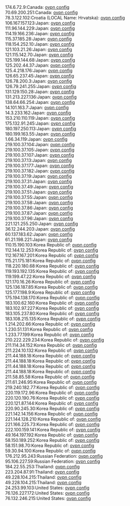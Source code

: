 174.6.72.9:Canada: [ovpn config](vpn/174_6_72_9.ovpn)  
70.69.200.251:Canada: [ovpn config](vpn/70_69_200_251.ovpn)  
78.3.122.102:Croatia (LOCAL Name: Hrvatska): [ovpn config](vpn/78_3_122_102.ovpn)  
106.167.157.123:Japan: [ovpn config](vpn/106_167_157_123.ovpn)  
111.96.144.229:Japan: [ovpn config](vpn/111_96_144_229.ovpn)  
114.19.166.236:Japan: [ovpn config](vpn/114_19_166_236.ovpn)  
115.37.185.28:Japan: [ovpn config](vpn/115_37_185_28.ovpn)  
118.154.252.10:Japan: [ovpn config](vpn/118_154_252_10.ovpn)  
121.103.21.26:Japan: [ovpn config](vpn/121_103_21_26.ovpn)  
121.115.142.70:Japan: [ovpn config](vpn/121_115_142_70.ovpn)  
125.199.144.68:Japan: [ovpn config](vpn/125_199_144_68.ovpn)  
125.202.44.37:Japan: [ovpn config](vpn/125_202_44_37.ovpn)  
125.4.218.176:Japan: [ovpn config](vpn/125_4_218_176.ovpn)  
126.65.237.45:Japan: [ovpn config](vpn/126_65_237_45.ovpn)  
126.78.200.3:Japan: [ovpn config](vpn/126_78_200_3.ovpn)  
126.79.241.255:Japan: [ovpn config](vpn/126_79_241_255.ovpn)  
131.129.150.28:Japan: [ovpn config](vpn/131_129_150_28.ovpn)  
131.213.227.136:Japan: [ovpn config](vpn/131_213_227_136.ovpn)  
138.64.66.254:Japan: [ovpn config](vpn/138_64_66_254.ovpn)  
14.101.163.7:Japan: [ovpn config](vpn/14_101_163_7.ovpn)  
14.3.233.162:Japan: [ovpn config](vpn/14_3_233_162.ovpn)  
153.210.110.119:Japan: [ovpn config](vpn/153_210_110_119.ovpn)  
175.132.91.245:Japan: [ovpn config](vpn/175_132_91_245.ovpn)  
180.197.250.113:Japan: [ovpn config](vpn/180_197_250_113.ovpn)  
180.199.163.55:Japan: [ovpn config](vpn/180_199_163_55.ovpn)  
1.66.34.119:Japan: [ovpn config](vpn/1_66_34_119.ovpn)  
219.100.37.104:Japan: [ovpn config](vpn/219_100_37_104.ovpn)  
219.100.37.105:Japan: [ovpn config](vpn/219_100_37_105.ovpn)  
219.100.37.107:Japan: [ovpn config](vpn/219_100_37_107.ovpn)  
219.100.37.13:Japan: [ovpn config](vpn/219_100_37_13.ovpn)  
219.100.37.177:Japan: [ovpn config](vpn/219_100_37_177.ovpn)  
219.100.37.182:Japan: [ovpn config](vpn/219_100_37_182.ovpn)  
219.100.37.19:Japan: [ovpn config](vpn/219_100_37_19.ovpn)  
219.100.37.31:Japan: [ovpn config](vpn/219_100_37_31.ovpn)  
219.100.37.49:Japan: [ovpn config](vpn/219_100_37_49.ovpn)  
219.100.37.51:Japan: [ovpn config](vpn/219_100_37_51.ovpn)  
219.100.37.55:Japan: [ovpn config](vpn/219_100_37_55.ovpn)  
219.100.37.58:Japan: [ovpn config](vpn/219_100_37_58.ovpn)  
219.100.37.86:Japan: [ovpn config](vpn/219_100_37_86.ovpn)  
219.100.37.87:Japan: [ovpn config](vpn/219_100_37_87.ovpn)  
219.100.37.96:Japan: [ovpn config](vpn/219_100_37_96.ovpn)  
221.121.255.250:Japan: [ovpn config](vpn/221_121_255_250.ovpn)  
36.12.244.203:Japan: [ovpn config](vpn/36_12_244_203.ovpn)  
60.137.183.62:Japan: [ovpn config](vpn/60_137_183_62.ovpn)  
61.21.198.221:Japan: [ovpn config](vpn/61_21_198_221.ovpn)  
110.15.190.103:Korea Republic of: [ovpn config](vpn/110_15_190_103.ovpn)  
112.144.12.253:Korea Republic of: [ovpn config](vpn/112_144_12_253.ovpn)  
112.167.167.201:Korea Republic of: [ovpn config](vpn/112_167_167_201.ovpn)  
115.21.175.181:Korea Republic of: [ovpn config](vpn/115_21_175_181.ovpn)  
118.220.180.68:Korea Republic of: [ovpn config](vpn/118_220_180_68.ovpn)  
119.193.192.135:Korea Republic of: [ovpn config](vpn/119_193_192_135.ovpn)  
119.199.47.22:Korea Republic of: [ovpn config](vpn/119_199_47_22.ovpn)  
121.170.16.26:Korea Republic of: [ovpn config](vpn/121_170_16_26.ovpn)  
125.136.187.85:Korea Republic of: [ovpn config](vpn/125_136_187_85.ovpn)  
125.177.198.9:Korea Republic of: [ovpn config](vpn/125_177_198_9.ovpn)  
175.194.138.170:Korea Republic of: [ovpn config](vpn/175_194_138_170.ovpn)  
183.100.62.160:Korea Republic of: [ovpn config](vpn/183_100_62_160.ovpn)  
183.102.97.227:Korea Republic of: [ovpn config](vpn/183_102_97_227.ovpn)  
183.105.237.80:Korea Republic of: [ovpn config](vpn/183_105_237_80.ovpn)  
183.108.215.135:Korea Republic of: [ovpn config](vpn/183_108_215_135.ovpn)  
1.214.202.66:Korea Republic of: [ovpn config](vpn/1_214_202_66.ovpn)  
1.230.51.131:Korea Republic of: [ovpn config](vpn/1_230_51_131.ovpn)  
1.233.77.199:Korea Republic of: [ovpn config](vpn/1_233_77_199.ovpn)  
210.222.229.234:Korea Republic of: [ovpn config](vpn/210_222_229_234.ovpn)  
211.114.34.152:Korea Republic of: [ovpn config](vpn/211_114_34_152.ovpn)  
211.224.10.132:Korea Republic of: [ovpn config](vpn/211_224_10_132.ovpn)  
211.44.188.18:Korea Republic of: [ovpn config](vpn/211_44_188_18.ovpn)  
211.44.188.18:Korea Republic of: [ovpn config](vpn/211_44_188_18.ovpn)  
211.44.188.18:Korea Republic of: [ovpn config](vpn/211_44_188_18.ovpn)  
211.44.188.18:Korea Republic of: [ovpn config](vpn/211_44_188_18.ovpn)  
211.58.85.58:Korea Republic of: [ovpn config](vpn/211_58_85_58.ovpn)  
211.61.246.95:Korea Republic of: [ovpn config](vpn/211_61_246_95.ovpn)  
219.240.182.77:Korea Republic of: [ovpn config](vpn/219_240_182_77.ovpn)  
220.119.172.96:Korea Republic of: [ovpn config](vpn/220_119_172_96.ovpn)  
220.120.190.76:Korea Republic of: [ovpn config](vpn/220_120_190_76.ovpn)  
220.121.87.144:Korea Republic of: [ovpn config](vpn/220_121_87_144.ovpn)  
220.90.245.30:Korea Republic of: [ovpn config](vpn/220_90_245_30.ovpn)  
221.142.14.156:Korea Republic of: [ovpn config](vpn/221_142_14_156.ovpn)  
221.144.128.210:Korea Republic of: [ovpn config](vpn/221_144_128_210.ovpn)  
221.166.225.73:Korea Republic of: [ovpn config](vpn/221_166_225_73.ovpn)  
222.100.159.141:Korea Republic of: [ovpn config](vpn/222_100_159_141.ovpn)  
49.164.197.192:Korea Republic of: [ovpn config](vpn/49_164_197_192.ovpn)  
58.150.189.252:Korea Republic of: [ovpn config](vpn/58_150_189_252.ovpn)  
58.151.98.70:Korea Republic of: [ovpn config](vpn/58_151_98_70.ovpn)  
59.30.94.100:Korea Republic of: [ovpn config](vpn/59_30_94_100.ovpn)  
176.212.95.243:Russian Federation: [ovpn config](vpn/176_212_95_243.ovpn)  
95.106.227.59:Russian Federation: [ovpn config](vpn/95_106_227_59.ovpn)  
184.22.55.253:Thailand: [ovpn config](vpn/184_22_55_253.ovpn)  
223.204.87.91:Thailand: [ovpn config](vpn/223_204_87_91.ovpn)  
49.228.104.215:Thailand: [ovpn config](vpn/49_228_104_215.ovpn)  
49.228.104.215:Thailand: [ovpn config](vpn/49_228_104_215.ovpn)  
24.253.99.103:United States: [ovpn config](vpn/24_253_99_103.ovpn)  
76.126.227.172:United States: [ovpn config](vpn/76_126_227_172.ovpn)  
76.132.246.215:United States: [ovpn config](vpn/76_132_246_215.ovpn)  
